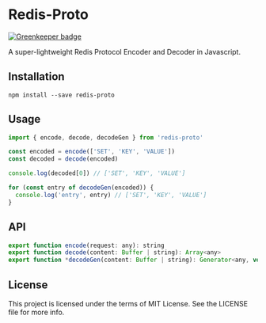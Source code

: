 Redis-Proto
==========

[![Greenkeeper badge](https://badges.greenkeeper.io/steelbrain/redis-proto.svg)](https://greenkeeper.io/)

A super-lightweight Redis Protocol Encoder and Decoder in Javascript.

## Installation

```
npm install --save redis-proto
```

## Usage

```js
import { encode, decode, decodeGen } from 'redis-proto'

const encoded = encode(['SET', 'KEY', 'VALUE'])
const decoded = decode(encoded)

console.log(decoded[0]) // ['SET', 'KEY', 'VALUE']

for (const entry of decodeGen(encoded)) {
  console.log('entry', entry) // ['SET', 'KEY', 'VALUE']
}
```


## API

```js
export function encode(request: any): string
export function decode(content: Buffer | string): Array<any>
export function *decodeGen(content: Buffer | string): Generator<any, void, void>

```

## License
This project is licensed under the terms of MIT License. See the LICENSE file for more info.
